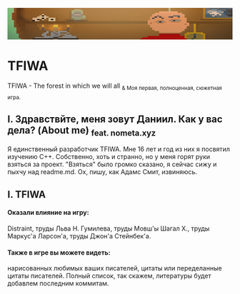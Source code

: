 ![head](https://github.com/eastpriSs/TFIWA/blob/main/githubIcons/head.png)
# TFIWA
TFIWA - The forest in which we will all
<sub>& Моя первая, полноценная, сюжетная игра.</sub>


## I. Здравствйте, меня зовут Даниил. Как у вас дела? (About me) <sub>feat. nometa.xyz</sub> 


Я единственный разработчик TFIWA. Мне 16 лет и год из них я посвятил изучению C++.
Собственно, хоть и странно, но у меня горят руки взяться за проект. "Взяться" было громко сказано, я сейчас сижу и пыхчу над readme.md. 
Ох, пишу, как Адамс Смит, извиняюсь.
 
## I. TFIWA

#### Оказали влияние на игру: 
Distraint, труды Льва Н. Гумилева, труды Мовш'ы Шагал Х., труды Маркус'а Ларсон'а, труды Джон'а Стейнбек'а. 

#### Также в игре вы можете видеть:
нарисованных любимых ваших писателей, цитаты или переделанные цитаты писателей. Полный список, так скажем, литературы будет добавлем последним коммитам. 
 
 
